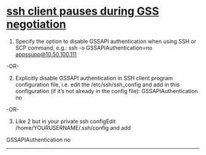 # [ssh client pauses during GSS negotiation](https://bugs.launchpad.net/ubuntu/+source/openssh/+bug/416264)



1) Specify the option to disable GSSAPI authentication when using SSH or SCP command, e.g.:
ssh -o GSSAPIAuthentication=no appssupp@10.50.100.111

-OR-

2) Explicitly disable GSSAPI authentication in SSH client program configuration file, i.e. edit the /etc/ssh/ssh_config and add in this configuration (if it’s not already in the config file):
GSSAPIAuthentication no

-OR-

3) Like 2 but in your private ssh configEdit /home/YOURUSERNAME/.ssh/config and add

GSSAPIAuthentication no

---
